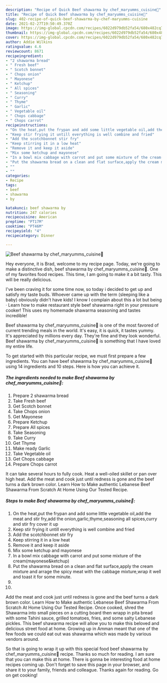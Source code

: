 ```yaml
---
description: "Recipe of Quick Beef shawarma by chef_maryumms_cuisine🌸"
title: "Recipe of Quick Beef shawarma by chef_maryumms_cuisine🌸"
slug: 402-recipe-of-quick-beef-shawarma-by-chef-maryumms-cuisine
date: 2021-02-27T19:50:49.370Z
image: https://img-global.cpcdn.com/recipes/6022d979db52fa54/680x482cq70/beef-shawarma-by-chef_maryumms_cuisine🌸-recipe-main-photo.jpg
thumbnail: https://img-global.cpcdn.com/recipes/6022d979db52fa54/680x482cq70/beef-shawarma-by-chef_maryumms_cuisine🌸-recipe-main-photo.jpg
cover: https://img-global.cpcdn.com/recipes/6022d979db52fa54/680x482cq70/beef-shawarma-by-chef_maryumms_cuisine🌸-recipe-main-photo.jpg
author: Addie Wilkins
ratingvalue: 4.6
reviewcount: 8671
recipeingredient:
- "2 shawarma bread"
- " Fresh beef"
- " Scotch bonnet"
- " Chops onion"
- " Mayonese"
- " Ketchup"
- " All spices"
- " Seasoning"
- " Curry"
- " Thyme"
- " Garlic"
- " Vegetable oil"
- " Chops cabbage"
- " Chops carrot"
recipeinstructions:
- "On the heat,put the frypan and add some little vegetable oil,add the meat and stir fry,add the onion,garlic,thyme,seasoning all spices,curry and stir fry cover it up"
- "Keep stir frying it untill everything is well combine and fried"
- "Add the scotchbonnet stir fry"
- "Keep stirring it in a low heat"
- "Remove it and keep it aside"
- "Mix some ketchup and mayonese"
- "In a bowl mix cabbage with carrot and put some mixture of the cream(mayonese&amp;ketchup)"
- "Put the shawarma bread on a clean and flat surface,apply the cream mixture and arrage the spicy meat with the cabbage mixture,wrap it well and toast it for some minute."
- ""
- ""
categories:
- Recipe
tags:
- beef
- shawarma
- by

katakunci: beef shawarma by 
nutrition: 247 calories
recipecuisine: American
preptime: "PT17M"
cooktime: "PT46M"
recipeyield: "4"
recipecategory: Dinner

---
```



![Beef shawarma by chef_maryumms_cuisine🌸](https://img-global.cpcdn.com/recipes/6022d979db52fa54/680x482cq70/beef-shawarma-by-chef_maryumms_cuisine🌸-recipe-main-photo.jpg)

Hey everyone, it is Brad, welcome to my recipe page. Today, we're going to make a distinctive dish, beef shawarma by chef_maryumms_cuisine🌸. One of my favorites food recipes. This time, I am going to make it a bit tasty. This will be really delicious.

I&#39;ve been craving it for some time now, so today i decided to get up and satisfy my taste buds. Whoever came up with the term (sleeping like a baby) obviously didn&#39;t have kids! I know I complain about this a lot but being · Learn how to make restaurant style beef shawarma right in your pressure cooker! This uses my homemade shawarma seasoning and tastes incredible!

Beef shawarma by chef_maryumms_cuisine🌸 is one of the most favored of current trending meals in the world. It's easy, it is quick, it tastes yummy. It's appreciated by millions every day. They're fine and they look wonderful. Beef shawarma by chef_maryumms_cuisine🌸 is something that I have loved my entire life.


To get started with this particular recipe, we must first prepare a few ingredients. You can have beef shawarma by chef_maryumms_cuisine🌸 using 14 ingredients and 10 steps. Here is how you can achieve it.

<!--inarticleads1-->

##### The ingredients needed to make Beef shawarma by chef_maryumms_cuisine🌸:

1. Prepare 2 shawarma bread
1. Take  Fresh beef
1. Get  Scotch bonnet
1. Take  Chops onion
1. Get  Mayonese
1. Prepare  Ketchup
1. Prepare  All spices
1. Take  Seasoning
1. Take  Curry
1. Get  Thyme
1. Make ready  Garlic
1. Take  Vegetable oil
1. Get  Chops cabbage
1. Prepare  Chops carrot


It can take several hours to fully cook. Heat a well-oiled skillet or pan over high heat. Add the meat and cook just until redness is gone and the beef turns a dark brown color. Learn How to Make authentic Lebanese Beef Shawarma From Scratch At Home Using Our Tested Recipe. 

<!--inarticleads2-->

##### Steps to make Beef shawarma by chef_maryumms_cuisine🌸:

1. On the heat,put the frypan and add some little vegetable oil,add the meat and stir fry,add the onion,garlic,thyme,seasoning all spices,curry and stir fry cover it up
1. Keep stir frying it untill everything is well combine and fried
1. Add the scotchbonnet stir fry
1. Keep stirring it in a low heat
1. Remove it and keep it aside
1. Mix some ketchup and mayonese
1. In a bowl mix cabbage with carrot and put some mixture of the cream(mayonese&amp;ketchup)
1. Put the shawarma bread on a clean and flat surface,apply the cream mixture and arrage the spicy meat with the cabbage mixture,wrap it well and toast it for some minute.
1. 
1. 


Add the meat and cook just until redness is gone and the beef turns a dark brown color. Learn How to Make authentic Lebanese Beef Shawarma From Scratch At Home Using Our Tested Recipe. Once cooked, shred the Shawarma into small pieces on a cutting board then wrapp in pita bread with some Tahini sauce, grilled tomatoes, fries, and some salty Lebanese pickles. This beef shawarma recipe will allow you to make this beloved and delicious street food at home. Growing up in Amman meant that one of the few foods we could eat out was shawarma which was made by various vendors around. 

So that is going to wrap it up with this special food beef shawarma by chef_maryumms_cuisine🌸 recipe. Thanks so much for reading. I am sure that you can make this at home. There is gonna be interesting food at home recipes coming up. Don't forget to save this page in your browser, and share it to your family, friends and colleague. Thanks again for reading. Go on get cooking!
